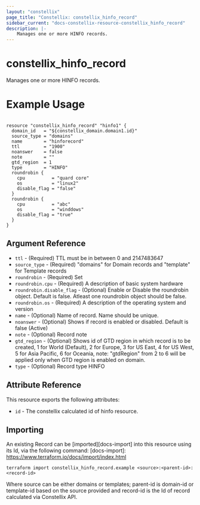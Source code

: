 ```yaml
---
layout: "constellix"
page_title: "Constellix: constellix_hinfo_record"
sidebar_current: "docs-constellix-resource-constellix_hinfo_record"
description: |-
    Manages one or more HINFO records.
---
```

# constellix_hinfo_record #
Manages one or more HINFO records.

# Example Usage #
```hcl
        
resource "constellix_hinfo_record" "hinfo1" {
  domain_id   = "${constellix_domain.domain1.id}"
  source_type = "domains"
  name        = "hinforecord"
  ttl         = "1900"
  noanswer    = false
  note        = ""
  gtd_region  = 1
  type        = "HINFO"
  roundrobin {
    cpu          = "quard core"
    os           = "linux2"
    disable_flag = "false"
  }
  roundrobin {
    cpu          = "abc"
    os           = "winddows"
    disable_flag = "true"
  }
}

```

## Argument Reference ##
* `ttl` - (Required) TTL must be in between 0 and 2147483647
* `source_type` - (Required) "domains" for Domain records and "template" for Template records
* `roundrobin` - (Required) Set
* `roundrobin.cpu` - (Required) A description of basic system hardware
* `roundrobin.disable_flag` - (Optional) Enable or Disable the roundrobin object. Default is false. Atleast one roundrobin object should be false.
* `roundrobin.os` - (Required) A description of the operating system and version
* `name` - (Optional) Name of record. Name should be unique.
* `noanswer` - (Optional) Shows if record is enabled or disabled. Default is false (Active)
* `note` - (Optional) Record note
* `gtd_region` - (Optional) Shows id of GTD region in which record is to be created, 1 for World (Default), 2 for Europe, 3 for US East, 4 for US West, 5 for Asia Pacific, 6 for Oceania, note: "gtdRegion" from 2 to 6 will be applied only when GTD region is enabled on domain.
* `type` - (Optional) Record type HINFO

## Attribute Reference ##
This resource exports the following attributes:
* `id` - The constellix calculated id of hinfo resource.

## Importing ##

An existing Record can be [imported][docs-import] into this resource using its Id, via the following command:
[docs-import]: https://www.terraform.io/docs/import/index.html


```
terraform import constellix_hinfo_record.example <source>:<parent-id>:<record-id>
```

Where source can be either domains or templates; parent-id is domain-id or template-id based on the source provided and record-id is the Id of record calculated via Constellix API.